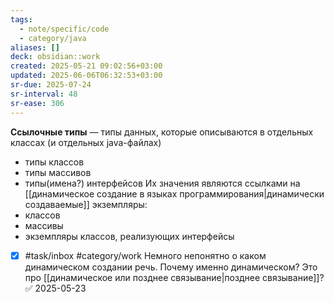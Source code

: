 ```yaml
---
tags:
  - note/specific/code
  - category/java
aliases: []
deck: obsidian::work
created: 2025-05-21 09:02:56+03:00
updated: 2025-06-06T06:32:53+03:00
sr-due: 2025-07-24
sr-interval: 48
sr-ease: 306
---
```


**Ссылочные типы**
—
типы данных, которые описываются в отдельных классах (и отдельных java-файлах)

- типы классов
- типы массивов
- типы(имена?) интерфейсов
Их значения являются ссылками на [[динамическое создание в языках программирования|динамически создаваемые]] экземпляры:
- классов
- массивы
- экземпляры классов, реализующих интерфейсы

- [x] #task/inbox #category/work Немного непонятно о каком динамическом создании речь. Почему именно динамическом? Это про [[динамическое или позднее связывание|позднее связывание]]? ✅ 2025-05-23
